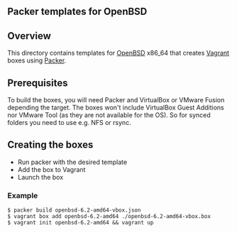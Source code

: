 ## Packer templates for OpenBSD

## Overview

This directory contains templates for [OpenBSD](https://www.openbsd.org/)
x86_64 that creates [Vagrant](http://vagrantup.com) boxes using
[Packer](http://packer.io).

## Prerequisites

To build the boxes, you will need Packer and VirtualBox or VMware Fusion
depending the target. The boxes won't include VirtualBox Guest Additions nor
VMware Tool (as they are not available for the OS). So for synced folders you
need to use e.g. NFS or rsync.

## Creating the boxes

* Run packer with the desired template
* Add the box to Vagrant
* Launch the box

### Example

```
$ packer build openbsd-6.2-amd64-vbox.json
$ vagrant box add openbsd-6.2-amd64 ./openbsd-6.2-amd64-vbox.box
$ vagrant init openbsd-6.2-amd64 && vagrant up
```
